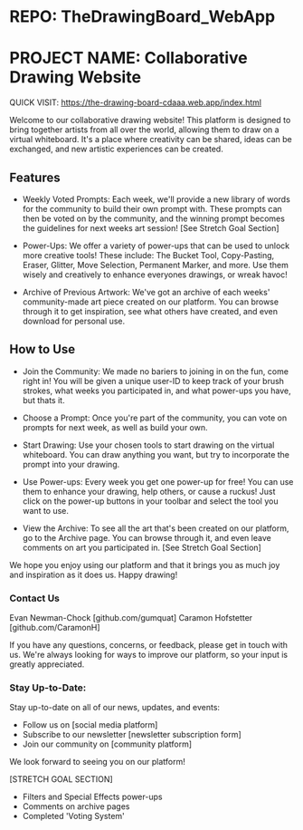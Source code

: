 # REPO: TheDrawingBoard_WebApp
# PROJECT NAME: Collaborative Drawing Website

QUICK VISIT: https://the-drawing-board-cdaaa.web.app/index.html

Welcome to our collaborative drawing website! This platform is designed to bring together artists from all over the world, allowing them to draw on a virtual whiteboard. It's a place where creativity can be shared, ideas can be exchanged, and new artistic experiences can be created.

## Features

* Weekly Voted Prompts: Each week, we'll provide a new library of words for the community to build their own prompt with. These prompts can then be voted on by the community, and the winning prompt becomes the guidelines for next weeks art session! [See Stretch Goal Section]

* Power-Ups: We offer a variety of power-ups that can be used to unlock more creative tools! These include: The Bucket Tool, Copy-Pasting, Eraser, Glitter, Move Selection, Permanent Marker, and more. Use them wisely and creatively to enhance everyones drawings, or wreak havoc!

* Archive of Previous Artwork: We've got an archive of each weeks' community-made art piece created on our platform. You can browse through it to get inspiration, see what others have created, and even download for personal use.

## How to Use

* Join the Community: We made no bariers to joining in on the fun, come right in! You will be given a unique user-ID to keep track of your brush strokes, what weeks you participated in, and what power-ups you have, but thats it.

* Choose a Prompt: Once you're part of the community, you can vote on prompts for next week, as well as build your own.

* Start Drawing: Use your chosen tools to start drawing on the virtual whiteboard. You can draw anything you want, but try to incorporate the prompt into your drawing.

* Use Power-ups: Every week you get one power-up for free! You can use them to enhance your drawing, help others, or cause a ruckus! Just click on the power-up buttons in your toolbar and select the tool you want to use.

* View the Archive: To see all the art that's been created on our platform, go to the Archive page. You can browse through it, and even leave comments on art you participated in. [See Stretch Goal Section]

We hope you enjoy using our platform and that it brings you as much joy and inspiration as it does us. Happy drawing!

### Contact Us
Evan Newman-Chock [github.com/gumquat]
Caramon Hofstetter [github.com/CaramonH]

If you have any questions, concerns, or feedback, please get in touch with us. We're always looking for ways to improve our platform, so your input is greatly appreciated.

### Stay Up-to-Date:

Stay up-to-date on all of our news, updates, and events:

- Follow us on [social media platform]
- Subscribe to our newsletter [newsletter subscription form]
- Join our community on [community platform]

We look forward to seeing you on our platform!

[STRETCH GOAL SECTION]
- Filters and Special Effects power-ups
- Comments on archive pages
- Completed 'Voting System'
